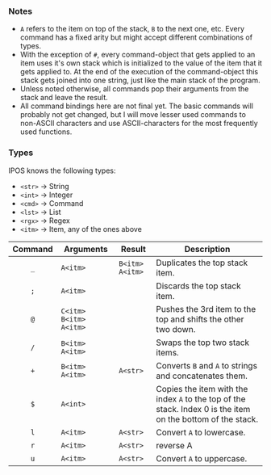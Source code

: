 
### Notes
* `A` refers to the item on top of the stack, `B` to the next one, etc. Every command has a fixed arity but might accept different combinations of types.
* With the exception of `#`, every command-object that gets applied to an item uses it's own stack which is initialized to the value of the item that it gets applied to. At the end of the execution of the command-object this stack gets joined into one string, just like the main stack of the program.
* Unless noted otherwise, all commands pop their arguments from the stack and leave the result.
* All command bindings here are not final yet. The basic commands will probably not get changed, but I will move lesser used commands to non-ASCII characters and use ASCII-characters for the most frequently used functions.

### Types
IPOS knows the following types:
* `<str>` -> String
* `<int>` -> Integer
* `<cmd>` -> Command
* `<lst>` -> List
* `<rgx>` -> Regex
* `<itm>` -> Item, any of  the ones above

Command | Arguments | Result | Description
:-----: | --------- | ------ | -----------
`_` | `A<itm>` | `B<itm> A<itm>` | Duplicates the top stack item.
`;` | `A<itm>` | ` ` | Discards the top stack item.
`@` | `C<itm> B<itm> A<itm>` | ` ` | Pushes the 3rd item to the top and shifts the other two down.
`/` | `B<itm> A<itm>` | ` ` | Swaps the top two stack items.
`+` | `B<itm> A<itm>` | `A<str>` | Converts `B` and `A` to strings and concatenates them.
`$` | `A<int>` | ` ` | Copies the item with the index `A` to the top of the stack. Index 0 is the item on the bottom of the stack.
`l` | `A<itm>` | `A<str>` | Convert `A` to lowercase.
`r` | `A<itm>` | `A<str>` | reverse A
`u` | `A<itm>` | `A<str>` | Convert `A` to uppercase.
